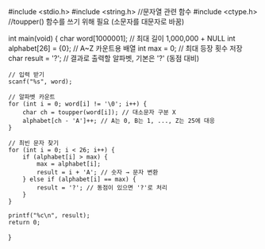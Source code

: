 #include <stdio.h>
#include <string.h> //문자열 관련 함수
#include <ctype.h> //toupper() 함수를 쓰기 위해 필요 (소문자를 대문자로 바꿈)

int main(void) {
    char word[1000001];  // 최대 길이 1,000,000 + NULL
    int alphabet[26] = {0}; // A~Z 카운트용 배열
    int max = 0; // 최대 등장 횟수 저장
    char result = '?'; // 결과로 출력할 알파벳, 기본은 '?' (동점 대비)

    // 입력 받기
    scanf("%s", word);

    // 알파벳 카운트
    for (int i = 0; word[i] != '\0'; i++) {
        char ch = toupper(word[i]); // 대소문자 구분 X
        alphabet[ch - 'A']++; // A는 0, B는 1, ..., Z는 25에 대응
    }

    // 최빈 문자 찾기
    for (int i = 0; i < 26; i++) {
        if (alphabet[i] > max) {
            max = alphabet[i];
            result = i + 'A'; // 숫자 → 문자 변환
        } else if (alphabet[i] == max) {
            result = '?'; // 동점이 있으면 '?'로 처리
        }
    }

    printf("%c\n", result);
    return 0;
}

